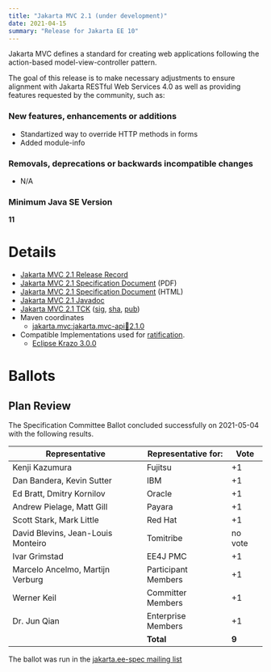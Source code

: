 ```yaml
---
title: "Jakarta MVC 2.1 (under development)"
date: 2021-04-15
summary: "Release for Jakarta EE 10"
---
```


Jakarta MVC defines a standard for creating web applications following the action-based model-view-controller pattern.

The goal of this release is to make necessary adjustments to ensure alignment with Jakarta RESTful Web Services 4.0 as well as providing features requested by the community, such as: 

### New features, enhancements or additions
<!-- List here -->
* Standartized way to override HTTP methods in forms
* Added module-info

### Removals, deprecations or backwards incompatible changes
<!-- List here -->
* N/A 

### Minimum Java SE Version
<!-- Specify the minimum required Java SE version for this specification -->
**11**

# Details

* [Jakarta MVC 2.1 Release Record](https://projects.eclipse.org/projects/ee4j.mvc/releases/2.1)
* [Jakarta MVC 2.1 Specification Document](./jakarta-mvc-spec-2.1.pdf) (PDF)
* [Jakarta MVC 2.1 Specification Document](./jakarta-mvc-spec-2.1.html) (HTML)
* [Jakarta MVC 2.1 Javadoc](./apidocs)
* [Jakarta MVC 2.1 TCK](http://download.eclipse.org/jakartaee/mvc/2.1/jakarta-mvc-tck-2.1.0.zip) ([sig](http://download.eclipse.org/jakartaee/mvc/2.1/jakarta-mvc-tck-2.1.0.zip.sig), [sha](http://download.eclipse.org/jakartaee/mvc/2.1/jakarta-mvc-tck-2.1.0.zip.sha256), [pub](https://jakarta.ee/specifications/jakartaee-spec-committee.pub))
* Maven coordinates
  * [jakarta.mvc:jakarta.mvc-api:jar:2.1.0](https://search.maven.org/artifact/jakarta.mvc/jakarta.mvc-api/2.1.0/jar)
* Compatible Implementations used for [ratification](https://www.eclipse.org/projects/efsp/?version=1.2#efsp-ratification).
  * [Eclipse Krazo 3.0.0](https://eclipse-ee4j.github.io/krazo/downloads/3.0.0.html)

# Ballots
<!--
## Plan Review
The Specification Committee Ballot concluded successfully on 2022-xx-xx with the following results.

| Representative                     | Representative for: | Vote   |
|------------------------------------|---------------------|--------|
| Kenji Kazumura                     | Fujitsu             |        |
| Tom Watson, Emily Jiang            | IBM                 |        |
| Ed Bratt, Dmitry Kornilov          | Oracle              |        |
| Andrew Pielage                     | Payara              |        |
| David Blevins, Jean-Louis Monteiro | Tomitribe           |        |
| Ivar Grimstad                      | EE4J PMC            |        |
| Marcelo Ancelmo, Martijn Verburg   | Participant Members |        |
| Werner Keil                        | Committer Members   |        |
| Jun Qian                           | Enterprise Members  |        |
| Zhai Luchao                        | Enterprise Members  |        |  
|                                    | **Total**           | **** |

The ballot was run in the [jakarta.ee-spec mailing list]()
-->

## Plan Review

The Specification Committee Ballot concluded successfully on 2021-05-04 with the following results.

| Representative                                 | Representative for: |  Vote   |
|------------------------------------------------|---------------------|---------|
| Kenji Kazumura                                 | Fujitsu             |   +1    |
| Dan Bandera, Kevin Sutter                      | IBM                 |   +1    |
| Ed Bratt, Dmitry Kornilov                      | Oracle              |   +1    |
| Andrew Pielage, Matt Gill                      | Payara              |   +1    |
| Scott Stark, Mark Little                       | Red Hat             |   +1    |
| David Blevins, Jean-Louis Monteiro             | Tomitribe           | no vote |
| Ivar Grimstad                                  | EE4J PMC            |   +1    |
| Marcelo Ancelmo, Martijn Verburg               | Participant Members |   +1    |
| Werner Keil                                    | Committer Members   |   +1    |
| Dr. Jun Qian                                   | Enterprise Members  |   +1    |
|                                                | **Total**           |  **9**  |

The ballot was run in the [jakarta.ee-spec mailing list](https://www.eclipse.org/lists/jakarta.ee-spec/msg01574.html)